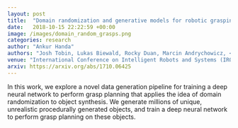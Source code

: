 ```yaml
---
layout: post
title:  "Domain randomization and generative models for robotic grasping"
date:   2018-10-15 22:22:59 +00:00
image: /images/domain_random_grasps.png
categories: research
author: "Ankur Handa"
authors: "Josh Tobin, Lukas Biewald, Rocky Duan, Marcin Andrychowicz, <strong>Ankur Handa</strong>, Vikash Kumar, Bob McGrew, Alex Ray, Jonas Schneider, Peter Welinder, Wojciech Zaremba, Pieter Abbeel"
venue: "International Conference on Intelligent Robots and Systems (IROS)"
arxiv: https://arxiv.org/abs/1710.06425
---
```

In this work, we explore a novel data generation pipeline for training a deep neural network to perform grasp planning that applies the idea of domain randomization to object synthesis. We generate millions of unique, unrealistic procedurally generated objects, and train a deep neural network to perform grasp planning on these objects.
